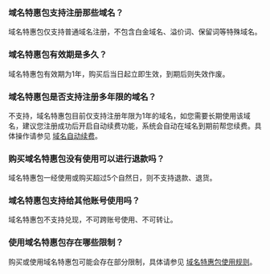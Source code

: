 
### 域名特惠包支持注册那些域名？
域名特惠包仅支持普通域名注册，不包含白金域名、溢价词、保留词等特殊域名。

### 域名特惠包有效期是多久？
域名特惠包有效期为1年，购买后当日起立即生效，到期后则失效作废。

### 域名特惠包是否支持注册多年限的域名？
不支持，域名特惠包目前仅支持注册年限为1年的域名，如您需要长期使用该域名，建议您注册成功后开启自动续费功能，系统会自动在域名到期前帮您续费。具体操作请参见 [域名自动续费](https://cloud.tencent.com/document/product/242/10525)。

### 购买域名特惠包没有使用可以进行退款吗？
域名特惠包一经使用或购买超过5个自然日，则不支持退款、退货。

### 域名特惠包支持给其他账号使用吗？
域名特惠包不支持兑现，不可跨账号使用、不可转让。

### 使用域名特惠包存在哪些限制？
购买或使用域名特惠包可能会存在部分限制，具体请参见 [域名特惠包使用规则](https://cloud.tencent.com/document/product/242/54413#.E4.BD.BF.E7.94.A8.E8.A7.84.E5.88.99)。
